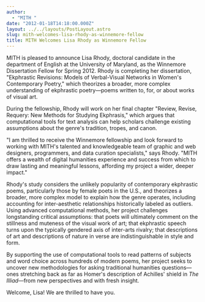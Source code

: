 ```yaml
---
author:
  - "MITH "
date: "2012-01-18T14:18:00.000Z"
layout: ../../layouts/PostLayout.astro
slug: mith-welcomes-lisa-rhody-as-winnemore-fellow
title: MITH Welcomes Lisa Rhody as Winnemore Fellow
---
```


MITH is pleased to announce Lisa Rhody, doctoral candidate in the department of English at the University of Maryland, as the Winnemore Dissertation Fellow for Spring 2012. Rhody is completing her dissertation, "Ekphrastic Revisions: Models of Verbal-Visual Networks in Women's Contemporary Poetry," which theorizes a broader, more complex understanding of ekphrastic poetry—poems written to, for, or about works of visual art.

During the fellowship, Rhody will work on her final chapter "Review, Revise, Requery: New Methods for Studying Ekphrasis," which argues that computational tools for text analysis can help scholars challenge existing assumptions about the genre's tradition, tropes, and canon.

"I am thrilled to receive the Winnemore fellowship and look forward to working with MITH's talented and knowledgeable team of graphic and web designers, programmers, and data curation specialists," says Rhody. "MITH offers a wealth of digital humanities experience and success from which to draw lasting and meaningful lessons, affording my project a wider, deeper impact."

Rhody's study considers the unlikely popularity of contemporary ekphrastic poems, particularly those by female poets in the U.S., and theorizes a broader, more complex model to explain how the genre operates, including accounting for inter-aesthetic relationships historically labeled as outliers. Using advanced computational methods, her project challenges longstanding critical assumptions: that poets will ultimately comment on the stillness and muteness of the visual work of art; that ekphrastic speech turns upon the typically gendered axis of inter-arts rivalry; that descriptions of art and descriptions of nature in verse are indistinguishable in style and form.

By supporting the use of computational tools to read patterns of subjects and word choice across hundreds of modern poems, her project seeks to uncover new methodologies for asking traditional humanities questions—ones stretching back as far as Homer's description of Achilles' shield in _The Illiad_—from new perspectives and with fresh insight.

Welcome, Lisa! We are thrilled to have you.
